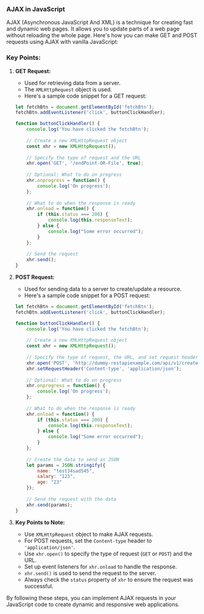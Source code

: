 ### AJAX in JavaScript

AJAX (Asynchronous JavaScript And XML) is a technique for creating fast and dynamic web pages. It allows you to update parts of a web page without reloading the whole page. Here's how you can make GET and POST requests using AJAX with vanilla JavaScript:

### Key Points:

1. **GET Request:**
    - Used for retrieving data from a server.
    - The `XMLHttpRequest` object is used.
    - Here's a sample code snippet for a GET request:

    ```js
    let fetchBtn = document.getElementById('fetchBtn');
    fetchBtn.addEventListener('click', buttonClickHandler);

    function buttonClickHandler() {
        console.log('You have clicked the fetchBtn');
        
        // Create a new XMLHttpRequest object
        const xhr = new XMLHttpRequest();
        
        // Specify the type of request and the URL
        xhr.open('GET', '/endPoint-OR-File', true);
        
        // Optional: What to do on progress
        xhr.onprogress = function() {
            console.log('On progress');
        };
        
        // What to do when the response is ready
        xhr.onload = function() {
            if (this.status === 200) {
                console.log(this.responseText);
            } else {
                console.log("Some error occurred");
            }
        };
        
        // Send the request
        xhr.send();
    }
    ```

2. **POST Request:**
    - Used for sending data to a server to create/update a resource.
    - Here's a sample code snippet for a POST request:

    ```js
    let fetchBtn = document.getElementById('fetchBtn');
    fetchBtn.addEventListener('click', buttonClickHandler);

    function buttonClickHandler() {
        console.log('You have clicked the fetchBtn');
        
        // Create a new XMLHttpRequest object
        const xhr = new XMLHttpRequest();
        
        // Specify the type of request, the URL, and set request headers
        xhr.open('POST', 'http://dummy-restapiexample.com/api/v1/create', true);
        xhr.setRequestHeader('Content-type', 'application/json');
        
        // Optional: What to do on progress
        xhr.onprogress = function() {
            console.log('On progress');
        };
        
        // What to do when the response is ready
        xhr.onload = function() {
            if (this.status === 200) {
                console.log(this.responseText);
            } else {
                console.log("Some error occurred");
            }
        };
        
        // Create the data to send as JSON
        let params = JSON.stringify({
            name: "test34sad545",
            salary: "123",
            age: "23"
        });
        
        // Send the request with the data
        xhr.send(params);
    }
    ```

3. **Key Points to Note:**
    - Use `XMLHttpRequest` object to make AJAX requests.
    - For POST requests, set the `Content-type` header to `'application/json'`.
    - Use `xhr.open()` to specify the type of request (`GET` or `POST`) and the URL.
    - Set up event listeners for `xhr.onload` to handle the response.
    - `xhr.send()` is used to send the request to the server.
    - Always check the `status` property of `xhr` to ensure the request was successful.

By following these steps, you can implement AJAX requests in your JavaScript code to create dynamic and responsive web applications.